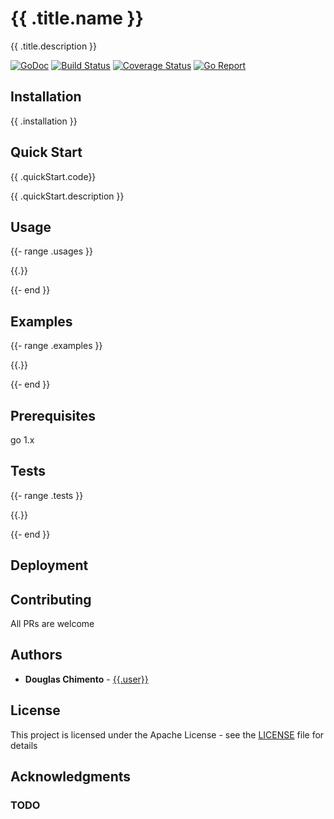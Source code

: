 # {{ .title.name }}

{{ .title.description }}

[![GoDoc][doc-img]][doc] [![Build Status][ci-img]][ci] [![Coverage Status][cov-img]][cov] [![Go Report][report-img]][report]

## Installation
{{ .installation }}

## Quick Start

{{ .quickStart.code}}

{{ .quickStart.description }}

## Usage

{{- range .usages }}

{{.}}

{{- end }}


## Examples

{{- range .examples }}

{{.}}

{{- end }}


## Prerequisites

go 1.x

## Tests

{{- range .tests }}

{{.}}

{{- end }}

## Deployment

## Contributing
 All PRs are welcome

## Authors

* **Douglas Chimento**  - [{{.user}}][me]

## License

This project is licensed under the Apache License - see the [LICENSE](LICENSE) file for details

## Acknowledgments

### TODO

[doc-img]: https://godoc.org/github.com/{{.user}}/{{.project}}?status.svg
[doc]: https://godoc.org/github.com/{{.user}}/{{.project}}
[ci-img]: https://travis-ci.org/{{.user}}/{{.project}}.svg?branch=master
[ci]: https://travis-ci.org/{{.user}}/{{.project}}
[cov-img]: https://codecov.io/gh/{{.user}}/{{.project}}/branch/master/graph/badge.svg
[cov]: https://codecov.io/gh/{{.user}}/{{.project}}
[glide.lock]: https://github.com/uber-go/zap/blob/master/glide.lock
[zap]: https://github.com/uber-go/zap
[me]: https://github.com/{{.user}}
[report-img]: https://goreportcard.com/badge/github.com/{{.user}}/{{.project}}
[report]: https://goreportcard.com/report/github.com/{{.user}}/{{.project}}